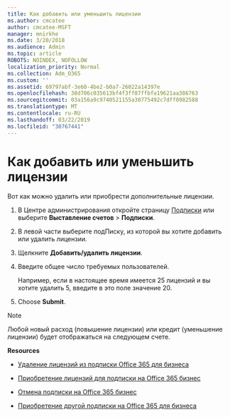 ```yaml
---
title: Как добавить или уменьшить лицензии
ms.author: cmcatee
author: cmcatee-MSFT
manager: mnirkhe
ms.date: 3/20/2018
ms.audience: Admin
ms.topic: article
ROBOTS: NOINDEX, NOFOLLOW
localization_priority: Normal
ms.collection: Adm_O365
ms.custom: ''
ms.assetid: 69797abf-3e60-4be2-b0a7-26022a14397e
ms.openlocfilehash: 38d706c035613bf4f3ff87ffbfa19621aa386763
ms.sourcegitcommit: 03a156a9c9740521155a30775492c7dff0982588
ms.translationtype: MT
ms.contentlocale: ru-RU
ms.lasthandoff: 03/22/2019
ms.locfileid: "30767441"
---
```

# <a name="how-to-add-or-reduce-licenses"></a>Как добавить или уменьшить лицензии

Вот как можно удалить или приобрести дополнительные лицензии.
  
1. В Центре администрирования откройте страницу [Подписки](https://go.microsoft.com/fwlink/p/?linkid=842054) или выберите **Выставление счетов** \> **Подписки**.
    
2. В левой части выберите подПиску, из которой вы хотите добавить или удалить лицензии.
    
3. Щелкните **Добавить/удалить лицензии**.
    
4. Введите общее число требуемых пользователей.
    
    Например, если в настоящее время имеется 25 лицензий и вы хотите удалить 5, введите в это поле значение 20.
    
5. Choose **Submit**.
    
> [!NOTE]
> Любой новый расход (повышение лицензии) или кредит (уменьшение лицензии) будет отображаться на следующем счете. 
  
 **Resources**
  
- [Удаление лицензий из подписки Office 365 для бизнеса](https://support.office.com/article/9c64d127-e2dd-4ecc-81f5-2f87e5a74803)
    
- [Приобретение лицензий для подписки на Office 365 бизнес](https://support.office.com/article/36081d8d-b3fa-4948-8c34-e217bba825e1)
    
- [Отмена подписки на Office 365 бизнес](https://support.office.com/article/b1bc0bef-4608-4601-813a-cdd9f746709a)
    
- [Приобретение другой подписки на Office 365 для бизнеса](https://support.office.com/article/fab3b86c-3359-4042-8692-5d4dc7550b7c)
    

